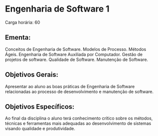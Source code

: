 # Engenharia de Software 1

Carga horária: 60

## Ementa:

Conceitos de Engenharia de Software. Modelos de Processo. Métodos Ágeis. Engenharia de Software Auxiliada por Computador. Gestão de projetos de software. Qualidade de Software. Manutenção de Software.

## Objetivos Gerais:

Apresentar ao aluno as boas práticas de Engenharia de Software relacionadas ao processo de desenvolvimento e manutenção de software.

## Objetivos Específicos:

Ao final da disciplina o aluno terá conhecimento crítico sobre os métodos, técnicas e ferramentas mais adequadas ao desenvolvimento de sistemas visando qualidade e produtividade.